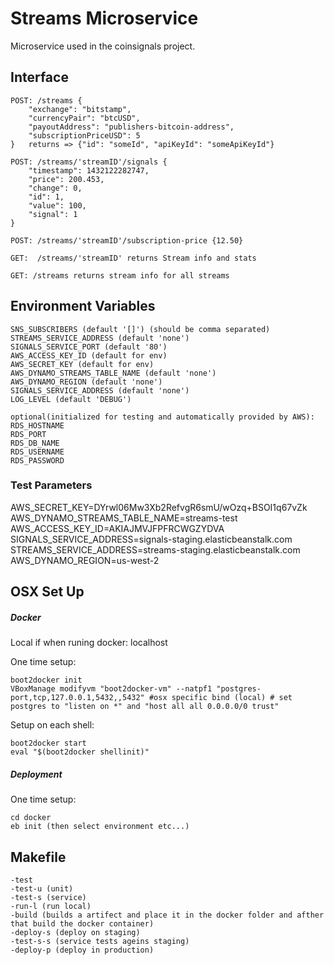 # Streams Microservice
Microservice used in the coinsignals project. 

## Interface
	POST: /streams {
        "exchange": "bitstamp",
        "currencyPair": "btcUSD",
        "payoutAddress": "publishers-bitcoin-address",
        "subscriptionPriceUSD": 5
    } 	returns => {"id": "someId", "apiKeyId": "someApiKeyId"}
    
    POST: /streams/'streamID'/signals {
    	"timestamp": 1432122282747,
    	"price": 200.453,
    	"change": 0,
    	"id": 1,
    	"value": 100,
    	"signal": 1
    }
    
    POST: /streams/'streamID'/subscription-price {12.50}
    
    GET:  /streams/'streamID' returns Stream info and stats
    
    GET: /streams returns stream info for all streams
   	
   	
## Environment Variables
	SNS_SUBSCRIBERS (default '[]') (should be comma separated)
	STREAMS_SERVICE_ADDRESS (default 'none')
	SIGNALS_SERVICE_PORT (default '80')
	AWS_ACCESS_KEY_ID (default for env)
	AWS_SECRET_KEY (default for env)
	AWS_DYNAMO_STREAMS_TABLE_NAME (default 'none')
	AWS_DYNAMO_REGION (default 'none')
	SIGNALS_SERVICE_ADDRESS (default 'none')
	LOG_LEVEL (default 'DEBUG')
	
	optional(initialized for testing and automatically provided by AWS):
	RDS_HOSTNAME
	RDS_PORT
	RDS_DB_NAME
	RDS_USERNAME
	RDS_PASSWORD
	
### Test Parameters
AWS_SECRET_KEY=DYrwl06Mw3Xb2RefvgR6smU/wOzq+BSOI1q67vZk
AWS_DYNAMO_STREAMS_TABLE_NAME=streams-test
AWS_ACCESS_KEY_ID=AKIAJMVJFPFRCWGZYDVA
SIGNALS_SERVICE_ADDRESS=signals-staging.elasticbeanstalk.com
STREAMS_SERVICE_ADDRESS=streams-staging.elasticbeanstalk.com
AWS_DYNAMO_REGION=us-west-2

## OSX Set Up
##### Docker
Local if when runing docker: localhost

One time setup:

	boot2docker init
	VBoxManage modifyvm "boot2docker-vm" --natpf1 "postgres-port,tcp,127.0.0.1,5432,,5432" #osx specific bind (local) # set postgres to "listen on *" and "host all all 0.0.0.0/0 trust"

Setup on each shell:

	boot2docker start
	eval "$(boot2docker shellinit)"

##### Deployment
One time setup:
	
	cd docker
	eb init (then select environment etc...)

## Makefile
	-test 
	-test-u (unit)
	-test-s (service)
	-run-l (run local)
	-build (builds a artifect and place it in the docker folder and afther that build the docker container)
	-deploy-s (deploy on staging)
	-test-s-s (service tests ageins staging)
	-deploy-p (deploy in production)
